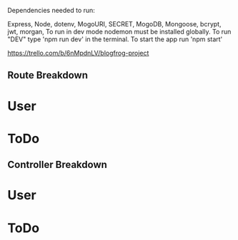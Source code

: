 Dependencies needed to run:

Express, Node, dotenv, MogoURI, SECRET, MogoDB, Mongoose, bcrypt, jwt, morgan, 
To run in dev mode nodemon must be installed globally. To run "DEV" type 'npm run dev' in the terminal.
To start the app run 'npm start'


https://trello.com/b/6nMpdnLV/blogfrog-project


## Route Breakdown
# User
# ToDo


## Controller Breakdown
# User
# ToDo